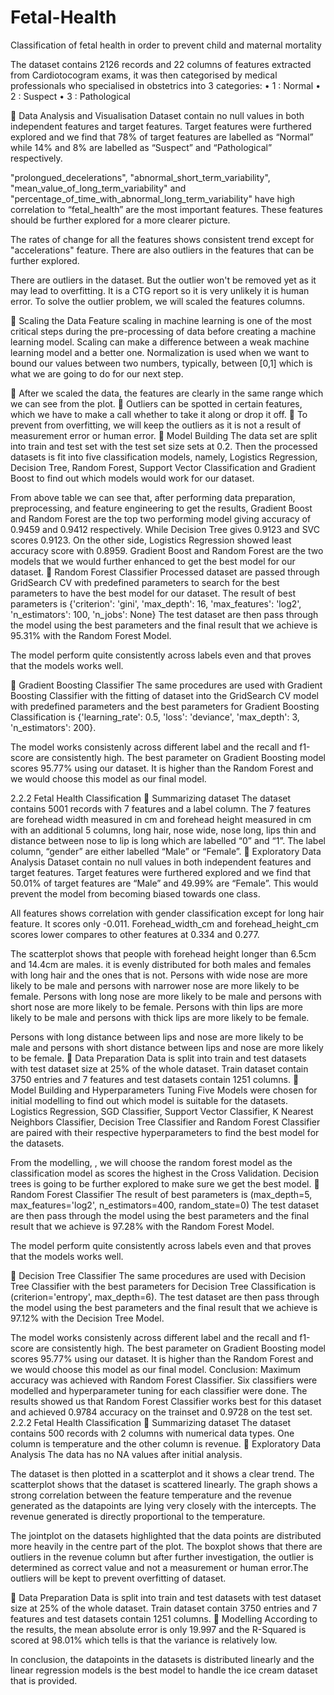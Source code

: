 # Fetal-Health
Classification of fetal health in order to prevent child and maternal mortality

The dataset contains 2126 records and 22 columns of features extracted from Cardiotocogram exams, it was then categorised by medical professionals who specialised in obstetrics into 3 categories: 
•	1 : Normal 
•	2 : Suspect 
•	3 : Pathological

	Data Analysis and Visualisation
Dataset contain no null values in both independent features and target features. Target features were furthered explored and we find that 78% of target features are labelled as “Normal” while 14% and 8% are labelled as “Suspect” and “Pathological” respectively.
 
 

"prolongued_decelerations", "abnormal_short_term_variability", "mean_value_of_long_term_variability" and "percentage_of_time_with_abnormal_long_term_variability" have high correlation to “fetal_health” are the most important features. These features should be further explored for a more clearer picture.

   
   
The rates of change for all the features shows consistent trend except for "accelerations" feature. There are also outliers in the features that can be further explored.
 
There are outliers in the dataset. But the outlier won't be removed yet as it may lead to overfitting. 
It is a CTG report so it is very unlikely it is human error.
To solve the outlier problem, we will scaled the features columns.


	Scaling the Data
Feature scaling in machine learning is one of the most critical steps during the pre-processing of data before creating a machine learning model. Scaling can make a difference between a weak machine learning model and a better one. Normalization is used when we want to bound our values between two numbers, typically, between [0,1] which is what we are going to do for our next step.
 
	After we scaled the data, the features are clearly in the same range which we can see from the plot.
	Outliers can be spotted in certain features, which we have to make a call whether to take it along or drop it off.
	To prevent from overfitting, we will keep the outliers as it is not a result of measurement error or human error.
	Model Building
The data set are split into train and test set with the test set size sets at 0.2. Then the processed datasets is fit into five classification models, namely, Logistics Regression, Decision Tree, Random Forest, Support Vector Classification and Gradient Boost to find out which models would work for our dataset.
 
                              
From above table we can see that, after performing data preparation, preprocessing, and feature engineering to get the results, Gradient Boost and Random Forest are the top two performing model giving accuracy of 0.9459 and 0.9412 respectively. While Decision Tree gives 0.9123 and SVC scores 0.9123. On the other side, Logistics Regression showed least accuracy score with 0.8959. 
Gradient Boost and Random Forest are the two models that we would further enhanced to get the best model for our dataset.
	Random Forest Classifier
Processed dataset are passed through GridSearch CV with predefined parameters to search for the best parameters to have the best model for our dataset.
The result of best parameters is {'criterion': 'gini',  'max_depth': 16, 'max_features': 'log2', 'n_estimators': 100, 'n_jobs': None}
The test dataset are then pass through the model using the best parameters and the final result that we achieve is 95.31% with the Random Forest Model.

The model perform quite consistently across labels even and that proves that the models works well.

	Gradient Boosting Classifier
The same procedures are used with Gradient Boosting Classifier with the fitting of dataset into the GridSearch CV model with predefined parameters and the best parameters for Gradient Boosting Classification is {'learning_rate': 0.5, 'loss': 'deviance', 'max_depth': 3, 'n_estimators': 200}.
 
The model works consistenly across different label and the recall and f1-score are consistently high.
The best parameter on Gradient Boosting model scores 95.77% using our dataset. It is higher than the Random Forest and we would choose this model as our final model.

2.2.2 Fetal Health Classification
	Summarizing dataset
The dataset contains 5001 records with 7 features and a label column. The 7 features are forehead width measured in cm and forehead height measured in cm with an additional 5 columns, long hair, nose wide, nose long, lips thin and distance between nose to lip is long which are labelled “0” and “1”. The label column, “gender” are either labelled “Male” or “Female”.
	Exploratory Data Analysis
Dataset contain no null values in both independent features and target features. Target features were furthered explored and we find that 50.01% of target features are “Male” and 49.99% are “Female”. This would prevent the model from becoming biased towards one class.

All features shows correlation with gender classification except for long hair feature. It scores only -0.011. Forehead_width_cm and forehead_height_cm scores lower compares to other features at 0.334 and 0.277.

The scatterplot shows that people with forehead height longer than 6.5cm and 14.4cm are males.
it is evenly distributed for both males and females with long hair and the ones that is not.
Persons with wide nose are more likely to be male and persons with narrower nose are more likely to be female.
Persons with long nose are more likely to be male and persons with short nose are more likely to be female.
Persons with thin lips are more likely to be male and persons with thick lips are more likely to be female.

 



Persons with long distance between lips and nose are more likely to be male and persons with short distance between lips and nose are more likely to be female.
	Data Preparation
Data is split into train and test datasets with test dataset size at 25% of the whole dataset. Train dataset contain 3750 entries and 7 features and test datasets contain 1251 columns.
	Model Building and Hyperparameters Tuning
Five Models were chosen for initial modelling to find out which model is suitable for the datasets. Logistics Regression, SGD Classifier, Support Vector Classifier, K Nearest Neighbors Classifier, Decision Tree Classifier and Random Forest Classifier are paired with their respective hyperparameters to find the best model for the datasets.

From the modelling, , we will choose the random forest model as the classification model as scores the highest in the Cross Validation. Decision trees is going to be further explored to make sure we get the best model. 
	Random Forest Classifier
The result of best parameters is (max_depth=5, max_features='log2', n_estimators=400, random_state=0)
The test dataset are then pass through the model using the best parameters and the final result that we achieve is 97.28% with the Random Forest Model.
 
The model perform quite consistently across labels even and that proves that the models works well.

	Decision Tree Classifier
The same procedures are used with Decision Tree Classifier with the best parameters for Decision Tree Classification is (criterion='entropy', max_depth=6).
The test dataset are then pass through the model using the best parameters and the final result that we achieve is 97.12% with the Decision Tree Model.
 
The model works consistenly across different label and the recall and f1-score are consistently high.
The best parameter on Gradient Boosting model scores 95.77% using our dataset. It is higher than the Random Forest and we would choose this model as our final model.
Conclusion:
Maximum accuracy was achieved with Random Forest Classifier. Six classifiers were modelled and hyperparameter tuning for each classifier were done. The results showed us that Random Forest Classifier works best for this dataset and achieved 0.9784 accuracy on the trainset and 0.9728 on the test set.
2.2.2 Fetal Health Classification
	Summarizing dataset
The dataset contains 500 records with 2 columns with numerical data types. One column is temperature and the other column is revenue.
	Exploratory Data Analysis
The data has no NA values after initial analysis.

The dataset is then plotted in a scatterplot and it shows a clear trend.
The scatterplot shows that the dataset is scattered linearly.
The graph shows a strong correlation between the feature temperature and the revenue generated as the datapoints are lying very closely with the intercepts. The revenue generated is directly proportional to the temperature.

The jointplot on the datasets highlighted that the data points are distributed more heavily in the centre part of the plot.
The boxplot shows that there are outliers in the revenue column but after further investigation, the outlier is determined as correct value and not a measurement or human error.The outliers will be kept to prevent overfitting of dataset. 	

	Data Preparation
Data is split into train and test datasets with test dataset size at 25% of the whole dataset. Train dataset contain 3750 entries and 7 features and test datasets contain 1251 columns.
	Modelling
According to the results, the mean absolute error is only 19.997 and the R-Squared is scored at 98.01% which tells is that the variance is relatively low.

In conclusion, the datapoints in the datasets is distributed linearly and the linear regression models is the best model to handle the ice cream dataset that is provided.
